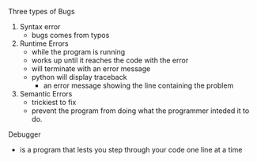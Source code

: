 Three types of Bugs
1. Syntax error
    - bugs comes from typos
2. Runtime Errors
    - while the program is running
    - works up until it reaches the code with the error
    - will terminate with an error message
    - python will display traceback
        - an error message showing the line containing the problem
3. Semantic Errors
    - trickiest to fix
    - prevent the program from doing what the programmer inteded it to do.

Debugger
- is a program that lests you step through your code one line at a time